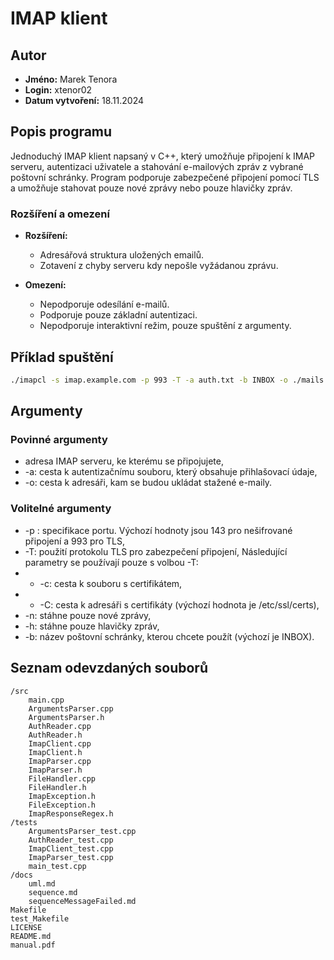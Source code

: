# IMAP klient

## Autor

- **Jméno:** Marek Tenora
- **Login:** xtenor02
- **Datum vytvoření:** 18.11.2024

## Popis programu
 Jednoduchý IMAP klient napsaný v C++, který umožňuje připojení k IMAP serveru, autentizaci uživatele a stahování e-mailových zpráv z vybrané poštovní schránky. Program podporuje zabezpečené připojení pomocí TLS a umožňuje stahovat pouze nové zprávy nebo pouze hlavičky zpráv.

### Rozšíření a omezení

- **Rozšíření:**
  - Adresářová struktura uložených emailů.
  - Zotavení z chyby serveru kdy nepošle vyžádanou zprávu.

- **Omezení:**
  - Nepodporuje odesílání e-mailů.
  - Podporuje pouze základní autentizaci.
  - Nepodporuje interaktivní režim, pouze spuštění z argumenty.

## Příklad spuštění

```bash
./imapcl -s imap.example.com -p 993 -T -a auth.txt -b INBOX -o ./mails
```
## Argumenty
### Povinné argumenty
- adresa IMAP serveru, ke kterému se připojujete,
- -a: cesta k autentizačnímu souboru, který obsahuje přihlašovací údaje,
- -o: cesta k adresáři, kam se budou ukládat stažené e-maily.
### Volitelné argumenty
- -p : specifikace portu. Výchozí hodnoty jsou 143 pro nešifrované připojení a 993 pro TLS,
- -T: použití protokolu TLS pro zabezpečení připojení,
Následující parametry se používají pouze s volbou -T:
- - -c: cesta k souboru s certifikátem,
- - -C: cesta k adresáři s certifikáty (výchozí hodnota je /etc/ssl/certs),
- -n: stáhne pouze nové zprávy,
- -h: stáhne pouze hlavičky zpráv,
- -b: název poštovní schránky, kterou chcete použít (výchozí je INBOX).

## Seznam odevzdaných souborů
```
/src
    main.cpp
    ArgumentsParser.cpp
    ArgumentsParser.h
    AuthReader.cpp
    AuthReader.h
    ImapClient.cpp
    ImapClient.h
    ImapParser.cpp
    ImapParser.h
    FileHandler.cpp
    FileHandler.h
    ImapException.h
    FileException.h
    ImapResponseRegex.h
/tests
    ArgumentsParser_test.cpp
    AuthReader_test.cpp
    ImapClient_test.cpp
    ImapParser_test.cpp
    main_test.cpp
/docs
    uml.md
    sequence.md
    sequenceMessageFailed.md
Makefile
test_Makefile
LICENSE
README.md
manual.pdf
```